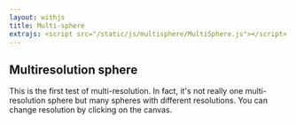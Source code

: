 ```yaml
---
layout: withjs
title: Multi-sphere
extrajs: <script src="/static/js/multisphere/MultiSphere.js"></script>
---
```

## Multiresolution sphere

This is the first test of multi-resolution. In fact, it's not really one
multi-resolution sphere but many spheres with different resolutions. You can
change resolution by clicking on the canvas.

<div id="container"></div>
